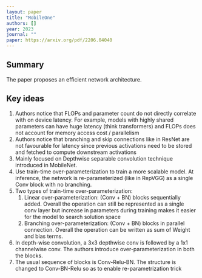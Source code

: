 ```yaml
---
layout: paper
title: "MobileOne"
authors: []
year: 2023
journal: ""
paper: https://arxiv.org/pdf/2206.04040
---
```


## Summary

The paper proposes an efficient network architecture.

## Key ideas

1. Authors notice that FLOPs and parameter count do not directly correlate with on device latency. For example, models with highly shared parameters can have huge latency (think transformers) and FLOPs does not account for memory access cost / parallelism
2. Authors notice that branching and skip connections like in ResNet are not favourable for latency since previous activations need to be stored and fetched to compute downstream activations
3. Mainly focused on Depthwise separable convolution technique introduced in MobileNet. 
4. Use train-time over-parameterization to train a more scalable model. At inference, the network is re-parameterized (like in RepVGG) as a single Conv block with no branching. 
5. Two types of train-time over-parameterization:
   1. Linear over-parameterization: (Conv + BN) blocks sequentially added. Overall the operation can still be represented as a single conv layer but increase in parameters during training makes it easier for the model to search solution space
   2. Branching over-parameterization: (Conv + BN) blocks in parallel connection. Overall the operation can be written as sum of Weight and bias terms. 
6. In depth-wise convolution, a 3x3 depthwise conv is followed by a 1x1 channelwise conv. The authors introduce over-parameterization in both the blocks.
7. The usual sequence of blocks is Conv-Relu-BN. The structure is changed to Conv-BN-Relu so as to enable re-parametrization trick 